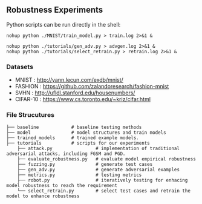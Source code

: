 ## Robustness Experiments 

Python scripts can be run directly in the shell:
```shell
nohup python ./MNIST/train_model.py > train.log 2>&1 &
```
```shell
nohup python ./tutorials/gen_adv.py > advgen.log 2>&1 &
nohup python ./tutorials/select_retrain.py > retrain.log 2>&1 &
```

### Datasets
- MNIST  : http://yann.lecun.com/exdb/mnist/
- FASHION  : https://github.com/zalandoresearch/fashion-mnist
- SVHN : http://ufldl.stanford.edu/housenumbers/
- CIFAR-10       : https://www.cs.toronto.edu/~kriz/cifar.html


### File Strucutures
```shell
├── baseline            # baseline testing methods
├── model               # model structures and train models  
├── trained_models      # trained example models. 
├── tutorials           # scripts for our experiments   
    ├── attack.py                # implementation of traditional adversarial attacks, including FGSM and PGD. 
    ├── evaluate_robustness.py   # evaluate model empirical robustness   
    ├── fuzzing.py               # generate test cases
    ├── gen_adv.py               # generate adversarial examples 
    ├── metrics.py               # testing metrics  
    ├── robot.py                 # iteratively testing for enhacing model robustness to reach the requirement
    └── select_retrain.py        # select test cases and retrain the model to enhance robustness
```


